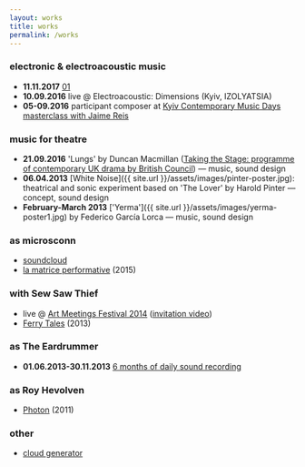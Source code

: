 ```yaml
---
layout: works
title: works
permalink: /works
---
```

### electronic & electroacoustic music

- **11.11.2017** [01](http://yevhenorlov.bandcamp.com/album/01)
- **10.09.2016** live @ Electroacoustic: Dimensions (Kyiv, IZOLYATSIA)
- **05-09.2016** participant composer at [Kyiv Contemporary Music Days masterclass with Jaime Reis](http://www.kecmp.eu/masterclasses-results)

### music for theatre

- **21.09.2016** 'Lungs' by Duncan Macmillan ([Taking the Stage: programme of contemporary UK drama by British Council](http://www.britishcouncil.org.ua/en/theatre2016)) — music, sound design
- **06.04.2013** [White Noise]({{ site.url }}/assets/images/pinter-poster.jpg): theatrical and sonic experiment based on 'The Lover' by Harold Pinter — concept, sound design
- **February-March 2013** ['Yerma']({{ site.url }}/assets/images/yerma-poster1.jpg) by Federico García Lorca — music, sound design

### as microsconn

- [soundcloud](https://soundcloud.com/microsconn)
- [la matrice performative](http://microsconn.bandcamp.com/album/la-matrice-performative) (2015)

### with Sew Saw Thief

- live @ [Art Meetings Festival 2014](http://meetings2014.azh.com.ua) ([invitation video](https://www.youtube.com/watch?v=KGXRJY0T3WQ))
- [Ferry Tales](https://sewsawthief.bandcamp.com/album/ferry-tales) (2013)

### as The Eardrummer

- **01.06.2013-30.11.2013** [6 months of daily sound recording](http://theeardrummer.tumblr.com)

### as Roy Hevolven

- [Photon](http://db.tt/0JBLxbFF) (2011)

### other

- [cloud generator](https://www.instagram.com/cloudgen/)
